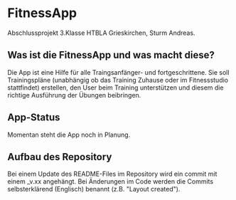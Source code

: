 # FitnessApp
Abschlussprojekt 3.Klasse HTBLA Grieskirchen, Sturm Andreas.

## Was ist die FitnessApp und was macht diese?
Die App ist eine Hilfe für alle Traingsanfänger- und fortgeschrittene. Sie soll Trainingspläne (unabhängig ob das Training Zuhause oder im Fitnessstudio stattfindet) erstellen, den User beim Training unterstützen und diesem die richtige Ausführung der Übungen beibringen.

## App-Status
Momentan steht die App noch in Planung.

## Aufbau des Repository
Bei einem Update des README-Files im Repository wird ein commit mit einem \_v.xx angehängt. Bei Änderungen im Code werden die Commits selbsterklärend (Englisch) benannt (z.B. "Layout created").
